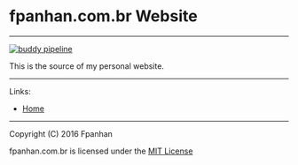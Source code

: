 # fpanhan.com.br Website #
---

[![buddy pipeline](https://app.buddy.works/fpanhan/fpanhan-github-io/pipelines/pipeline/29600/badge.svg?token=9265ade19ac3f05a7355c73b5dfbf1c63e5353aa5d187881e3ef2769e4994c8d "buddy pipeline")](https://app.buddy.works/fpanhan/fpanhan-github-io/pipelines/pipeline/29600)


This is the source of my personal website.

---

Links:

- [Home](http://fpanhan.com.br)

---
Copyright (C) 2016 Fpanhan

fpanhan.com.br is licensed under the [MIT License](http://www.opensource.org/licenses/mit-license.php)